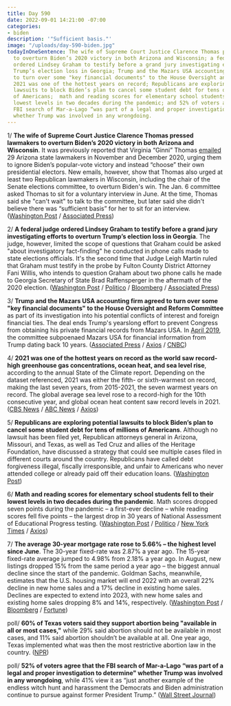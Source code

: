 ```yaml
---
title: Day 590
date: 2022-09-01 14:21:00 -07:00
categories:
- biden
description: '"Sufficient basis."'
image: "/uploads/day-590-biden.jpg"
todayInOneSentence: The wife of Supreme Court Justice Clarence Thomas pressed lawmakers
  to overturn Biden’s 2020 victory in both Arizona and Wisconsin; a federal judge
  ordered Lindsey Graham to testify before a grand jury investigating efforts to overturn
  Trump’s election loss in Georgia; Trump and the Mazars USA accounting firm agreed
  to turn over some "key financial documents" to the House Oversight and Reform Committee;
  2021 was one of the hottest years on record; Republicans are exploring potential
  lawsuits to block Biden’s plan to cancel some student debt for tens of millions
  of Americans;  math and reading scores for elementary school students fell to their
  lowest levels in two decades during the pandemic; and 52% of voters agree that the
  FBI search of Mar-a-Lago “was part of a legal and proper investigation to determine"
  whether Trump was involved in any wrongdoing.
---
```


1/ **The wife of Supreme Court Justice Clarence Thomas pressed lawmakers to overturn Biden’s 2020 victory in both Arizona and Wisconsin**. It was previously reported that Virginia “Ginni” Thomas [emailed](https://www.washingtonpost.com/investigations/2022/06/10/ginni-thomas-election-arizona-lawmakers/) 29 Arizona state lawmakers in November and December 2020, urging them to ignore Biden’s popular-vote victory and instead “choose” their own presidential electors. New emails, however, show that Thomas also urged at least two Republican lawmakers in Wisconsin, including the chair of the Senate elections committee, to overturn Biden's win. The Jan. 6 committee asked Thomas to sit for a voluntary interview in June. At the time, Thomas said she "can't wait" to talk to the committee, but later said she didn't believe there was “sufficient basis” for her to sit for an interview. ([Washington Post](https://www.washingtonpost.com/investigations/2022/09/01/ginni-thomas-wisconsin-bernier-tauchen/) / [Associated Press](https://apnews.com/article/capitol-siege-2022-midterm-elections-biden-us-supreme-court-technology-c01dc9baeb939d78772aca14d601c794))

2/ **A federal judge ordered Lindsey Graham to testify before a grand jury investigating efforts to overturn Trump’s election loss in Georgia**. The judge, however, limited the scope of questions that Graham could be asked "about investigatory fact-finding" he conducted in phone calls made to state elections officials. It's the second time that Judge Leigh Martin ruled that Graham must testify in the probe by Fulton County District Attorney Fani Willis, who intends to question Graham about two phone calls he made to Georgia Secretary of State Brad Raffensperger in the aftermath of the 2020 election. ([Washington Post](https://www.washingtonpost.com/national-security/2022/09/01/lindsey-graham-georgia-testify/) / [Politico](https://www.politico.com/news/2022/09/01/graham-subpoena-atlanta-trump-probe-00054527) / [Bloomberg](https://www.bloomberg.com/news/articles/2022-09-01/lindsey-graham-again-ordered-to-testify-in-georgia-vote-probe?sref=MIBMEEoj) / [Associated Press](https://apnews.com/article/2022-midterm-elections-donald-trump-georgia-constitutions-subpoenas-8ece126ef313ef0d31ecbbbcb9776eca))

3/ **Trump and the Mazars USA accounting firm agreed to turn over some "key financial documents" to the House Oversight and Reform Committee** as part of its investigation into his potential conflicts of interest and foreign financial ties. The deal ends Trump's yearslong effort to prevent Congress from obtaining his private financial records from Mazars USA.
In [April 2019](https://whatthefuckjusthappenedtoday.com/2019/04/12/day-813/), the committee subpoenaed Mazars USA for financial information from Trump dating back 10 years. ([Associated Press](https://apnews.com/article/donald-trump-personal-taxes-subpoenas-investigations-962ba3fef1ae51133a53005a289b675c) / [Axios](https://www.axios.com/2022/09/01/house-oversight-committee-trump-financial-documents) / [CNBC](https://www.cnbc.com/2022/09/01/trump-agrees-to-give-financial-records-to-house-oversight-committee.html))

4/ **2021 was one of the hottest years on record as the world saw record-high greenhouse gas concentrations, ocean heat, and sea level rise**, according to the annual State of the Climate report. Depending on the dataset referenced, 2021 was either the fifth- or sixth-warmest on record, making the last seven years, from 2015-2021, the seven warmest years on record. The global average sea level rose to a record-high for the 10th consecutive year, and global ocean heat content saw record levels in 2021. ([CBS News](https://www.cbsnews.com/news/2021-record-high-greenhouse-gases-ocean-heat-and-sea-level-rise-extreme-heat/) / [ABC News](https://abcnews.go.com/International/2021-record-high-greenhouse-gases-sea-levels-ocean/story?id=89108285) / [Axios](https://www.axios.com/2022/09/01/ocean-heat-reached-all-time-high-2021-report-finds))

5/ **Republicans are exploring potential lawsuits to block Biden’s plan to cancel some student debt for tens of millions of Americans**. Although no lawsuit has been filed yet, Republican attorneys general in Arizona, Missouri, and Texas, as well as Ted Cruz and allies of the Heritage Foundation, have discussed a strategy that could see multiple cases filed in different courts around the country. Republicans have called debt forgiveness illegal, fiscally irresponsible, and unfair to Americans who never attended college or already paid off their education loans. ([Washington Post](https://www.washingtonpost.com/us-policy/2022/09/01/republicans-sue-biden-student-debt/))

6/ **Math and reading scores for elementary school students fell to their lowest levels in two decades during the pandemic**. Math scores dropped seven points during the pandemic – a first-ever decline – while reading scores fell five points – the largest drop in 30 years of National Assessment of Educational Progress testing. ([Washington Post](https://www.washingtonpost.com/education/2022/09/01/student-test-scores-plunged-pandemic/) / [Politico](https://www.politico.com/news/2022/09/01/federal-school-test-scores-dropped-pandemic-00054414) / [New York Times](https://www.nytimes.com/2022/09/01/us/national-test-scores-math-reading-pandemic.html) / [Axios](https://www.axios.com/2022/09/01/students-covid-19-pandemic-learning-loss))

7/ **The average 30-year mortgage rate rose to 5.66% – the highest level since June**. The 30-year fixed-rate was 2.87% a year ago. The 15-year fixed-rate average jumped to 4.98% from 2.18% a year ago. In August, new listings dropped 15% from the same period a year ago – the biggest annual decline since the start of the pandemic. Goldman Sachs, meanwhile, estimates that the U.S. housing market will end 2022 with an overall 22% decline in new home sales and a 17% decline in existing home sales. Declines are expected to extend into 2023, with new home sales and existing home sales dropping 8% and 14%, respectively. ([Washington Post](https://www.washingtonpost.com/business/2022/09/01/mortgage-rates-soar-their-highest-levels-since-late-june/) / [Bloomberg](https://www.bloomberg.com/news/articles/2022-09-01/us-mortgage-rates-rise-hitting-highest-level-since-end-of-june?srnd=premium&sref=MIBMEEoj) / [Fortune](https://fortune.com/2022/08/31/housing-market-recession-to-be-even-bigger-in-2023-forecast-goldman-sachs/))

poll/ **60% of Texas voters said they support abortion being "available in all or most cases,"** while 29% said abortion should not be available in most cases, and 11% said abortion shouldn’t be available at all. One year ago, Texas implemented what was then the most restrictive abortion law in the country. ([NPR](https://www.npr.org/2022/09/01/1120472842/poll-one-year-after-sb-8-texans-express-strong-support-for-abortion-rights))

poll/ **52% of voters agree that the FBI search of Mar-a-Lago “was part of a legal and proper investigation to determine" whether Trump was involved in any wrongdoing**, while 41% view it as “just another example of the endless witch hunt and harassment the Democrats and Biden administration continue to pursue against former President Trump.” ([Wall Street Journal](https://www.wsj.com/articles/majority-of-voters-view-fbi-search-of-trumps-mar-a-lago-home-as-justified-wsj-poll-finds-11662024602?mod=politics_lead_pos6))